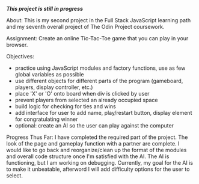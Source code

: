 ***This project is still in progress***

About:
This is my second project in the Full Stack JavaScript learning path and my seventh overall project of The Odin Project coursework.

Assignment:
Create an online Tic-Tac-Toe game that you can play in your browser.

Objectives:
- practice using JavaScript modules and factory functions, use as few global variables as possible
- use different objects for different parts of the program (gameboard, players, display controller, etc.)
- place 'X' or 'O' onto board when div is clicked by user
- prevent players from selected an already occupied space
- build logic for checking for ties and wins
- add interface for user to add name, play/restart button, display element for congratulating winner
- optional: create an AI so the user can play against the computer

Progress Thus Far:
I have completed the required part of the project. The look of the page and gameplay function with a partner are complete. I would like to go back and reorganize/clean up the format of the modules and overall code structure once I'm satisfied with the AI. The AI is functioning, but I am working on debugging. Currently, my goal for the AI is to make it unbeatable, afterword I will add difficulty options for the user to select.